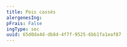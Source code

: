```yaml
---
title: Pois cassés
alergenesIng:
pFrais: False
ingType: sec
uuid: 65d0da4d-db8d-4f7f-9525-6bb1fa1eaf87
---
```


